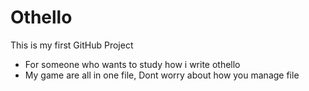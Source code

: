 # Othello
This is my first GitHub Project 
* For someone who wants to study how i write othello
* My game are all in one file, Dont worry about how you manage file
